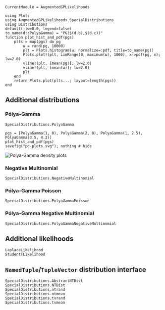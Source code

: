 ```@meta
CurrentModule = AugmentedGPLikelihoods
```

```@setup dist_plots
using Plots
using AugmentedGPLikelihoods.SpecialDistributions
using Distributions
default(;lw=0.0, legend=false)
to_name(d::PolyaGamma) = "PG($(d.b),$(d.c))"
function plot_hist_and_pdf(pgs)
    plts = map(pgs) do pg
        ω = rand(pg, 10000)
        plt = Plots.histogram(ω; normalize=:pdf, title=to_name(pg))
        Plots.plot!(plt, LinRange(0, maximum(ω), 1000), x->pdf(pg, x); lw=2.0)
        vline!(plt, [mean(pg)]; lw=2.0)
        vline!(plt, [mean(ω)]; lw=2.0)
        plt
    end
    return Plots.plot(plts...; layout=length(pgs))
end
```

## Additional distributions

### Pólya-Gamma

```@docs
SpecialDistributions.PolyaGamma
```

```@example dist_plots
pgs = [PolyaGamma(1, 0), PolyaGamma(2, 0), PolyaGamma(1, 2.5), PolyaGamma(3.5, 4.3)]
plot_hist_and_pdf(pgs)
savefig("pg-plots.svg"); nothing # hide
```

![Polya-Gamma density plots](pg-plots.svg)

### Negative Multinomial

```@docs
SpecialDistributions.NegativeMultinomial
```

### Pólya-Gamma Poisson

```@docs
SpecialDistributions.PolyaGammaPoisson
```

### Pólya-Gamma Negative Multinomial

```@docs
SpecialDistributions.PolyaGammaNegativeMultinomial
```

## Additional likelihoods

```@docs
LaplaceLikelihood
StudentTLikelihood
```

## `NamedTuple`/`TupleVector` distribution interface

```@docs
SpecialDistributions.AbstractNTDist
SpecialDistributions.NTDist
SpecialDistributions.ntrand
SpecialDistributions.ntmean
SpecialDistributions.tvrand
SpecialDistributions.tvmean
```
